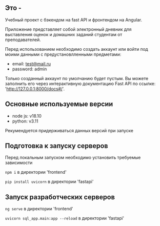 ## Это -

Учебный проект с бэкендом на fast API и фронтендом на Angular.

Приложение представляет собой электронный дневник для выставления оценок и домашних заданий студентам от преподавателей.

Перед использованием необходимо создать аккаунт или войти под моими данными с предустановлленными предметами:

- email: test@mail.ru
- password: admin

Только созданный аккаунт по умолчанию будет пустым. Вы можете заполнить его через интерактивную документацию Fast API по ссылке: 'http://127.0.0.1:8000/docs#/'. 

## Основные используемые версии

- node js: v18.10
- python: v3.11

Рекумендуется придерживаться данных версий при запуске

## Подготовка к запуску серверов

Перед локальным запуском необходимо установить требуемые зависимости

`npm i` в директории 'frontend'

`pip install uvicorn` в директории 'fastapi'

## Запуск разработческих серверов

`ng serve` в директории 'frontend'
 
`uvicorn sql_app.main:app --reload` в директории 'fastapi'
